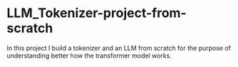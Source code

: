 # LLM_Tokenizer-project-from-scratch
In this project I build a tokenizer and an LLM from scratch for the purpose of understanding better how the transformer model works. 
